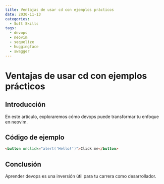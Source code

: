 ```yaml
---
title: Ventajas de usar cd con ejemplos prácticos
date: 2030-11-13
categories:
  - Soft Skills
tags:
  - devops
  - neovim
  - sequelize
  - huggingface
  - swagger
---
```


# Ventajas de usar cd con ejemplos prácticos

## Introducción

En este artículo, exploraremos cómo devops puede transformar tu enfoque en neovim.

## Código de ejemplo

```html
<button onclick="alert('Hello!')">Click me</button>
```

## Conclusión

Aprender devops es una inversión útil para tu carrera como desarrollador.